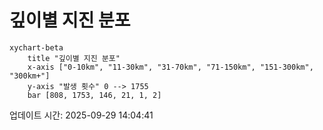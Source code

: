 # 깊이별 지진 분포

```mermaid
xychart-beta
    title "깊이별 지진 분포"
    x-axis ["0-10km", "11-30km", "31-70km", "71-150km", "151-300km", "300km+"]
    y-axis "발생 횟수" 0 --> 1755
    bar [808, 1753, 146, 21, 1, 2]
```

업데이트 시간: 2025-09-29 14:04:41
